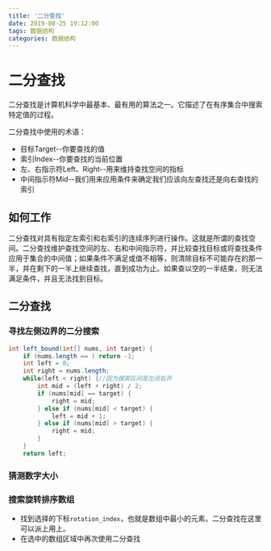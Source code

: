 ```yaml
---
title: '二分查找'
date: 2019-08-25 19:12:00
tags: 数据结构
categories: 数据结构
---
```


# 二分查找

二分查找是计算机科学中最基本、最有用的算法之一。它描述了在有序集合中搜索特定值的过程。

二分查找中使用的术语：

- 目标Target--你要查找的值
- 索引Index--你要查找的当前位置
- 左、右指示符Left、Right--用来维持查找空间的指标
- 中间指示符Mid--我们用来应用条件来确定我们应该向左查找还是向右查找的索引

## 如何工作

二分查找对具有指定左索引和右索引的连续序列进行操作。这就是所谓的查找空间。二分查找维护查找空间的左、右和中间指示符，并比较查找目标或将查找条件应用于集合的中间值；如果条件不满足或值不相等，则清除目标不可能存在的那一半，并在剩下的一半上继续查找，直到成功为止。如果查以空的一半结束，则无法满足条件，并且无法找到目标。

## 二分查找

### 寻找左侧边界的二分搜索

```java
int left_bound(int[] nums, int target) {
    if (nums.length == ) return -1;
    int left = 0;
    int right = nums.length;
    while(left < right) {//因为搜索区间是左闭右开
        int mid = (left + right) / 2;
        if (nums[mid] == target) {
            right = mid;
        } else if (nums[mid] < target) {
            left = mid + 1;
        } else if (nums[mid] > target) {
            right = mid;
        }
    }
    return left;

```

### 猜测数字大小

### 搜索旋转排序数组

- 找到选择的下标`rotation_index`，也就是数组中最小的元素。二分查找在这里可以派上用上。
- 在选中的数组区域中再次使用二分查找
